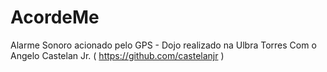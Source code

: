 AcordeMe
========

Alarme Sonoro acionado pelo GPS - Dojo realizado na Ulbra Torres  Com o Angelo Castelan Jr. ( https://github.com/castelanjr ) 